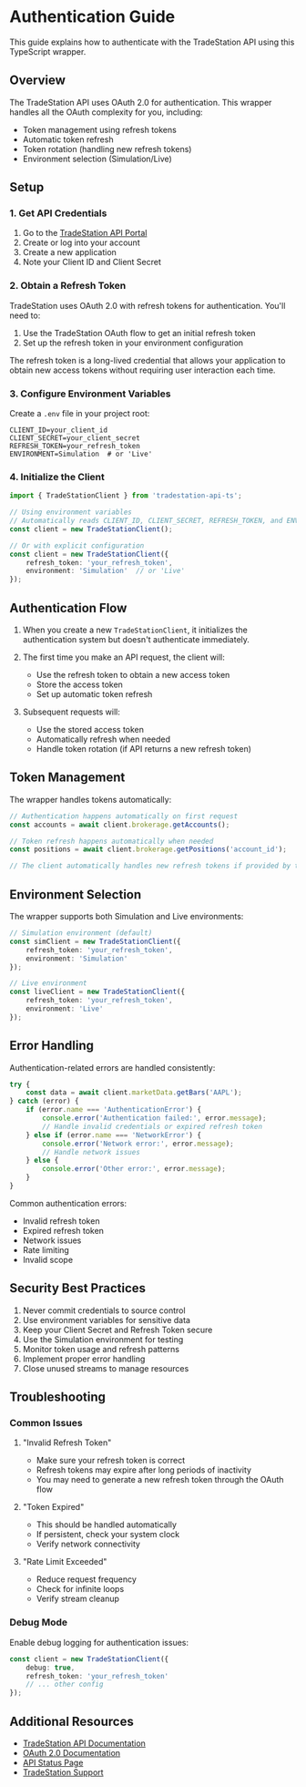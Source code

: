 # Authentication Guide

This guide explains how to authenticate with the TradeStation API using this TypeScript wrapper.

## Overview

The TradeStation API uses OAuth 2.0 for authentication. This wrapper handles all the OAuth complexity for you, including:
- Token management using refresh tokens
- Automatic token refresh
- Token rotation (handling new refresh tokens)
- Environment selection (Simulation/Live)

## Setup

### 1. Get API Credentials

1. Go to the [TradeStation API Portal](https://api.tradestation.com/)
2. Create or log into your account
3. Create a new application
4. Note your Client ID and Client Secret

### 2. Obtain a Refresh Token

TradeStation uses OAuth 2.0 with refresh tokens for authentication. You'll need to:

1. Use the TradeStation OAuth flow to get an initial refresh token
2. Set up the refresh token in your environment configuration

The refresh token is a long-lived credential that allows your application to obtain new access tokens without requiring user interaction each time.

### 3. Configure Environment Variables

Create a `.env` file in your project root:

```env
CLIENT_ID=your_client_id
CLIENT_SECRET=your_client_secret
REFRESH_TOKEN=your_refresh_token
ENVIRONMENT=Simulation  # or 'Live'
```

### 4. Initialize the Client

```typescript
import { TradeStationClient } from 'tradestation-api-ts';

// Using environment variables
// Automatically reads CLIENT_ID, CLIENT_SECRET, REFRESH_TOKEN, and ENVIRONMENT from .env
const client = new TradeStationClient();

// Or with explicit configuration
const client = new TradeStationClient({
    refresh_token: 'your_refresh_token',
    environment: 'Simulation'  // or 'Live'
});
```

## Authentication Flow

1. When you create a new `TradeStationClient`, it initializes the authentication system but doesn't authenticate immediately.

2. The first time you make an API request, the client will:
   - Use the refresh token to obtain a new access token
   - Store the access token
   - Set up automatic token refresh

3. Subsequent requests will:
   - Use the stored access token
   - Automatically refresh when needed
   - Handle token rotation (if API returns a new refresh token)

## Token Management

The wrapper handles tokens automatically:

```typescript
// Authentication happens automatically on first request
const accounts = await client.brokerage.getAccounts();

// Token refresh happens automatically when needed
const positions = await client.brokerage.getPositions('account_id');

// The client automatically handles new refresh tokens if provided by the API
```

## Environment Selection

The wrapper supports both Simulation and Live environments:

```typescript
// Simulation environment (default)
const simClient = new TradeStationClient({
    refresh_token: 'your_refresh_token',
    environment: 'Simulation'
});

// Live environment
const liveClient = new TradeStationClient({
    refresh_token: 'your_refresh_token',
    environment: 'Live'
});
```

## Error Handling

Authentication-related errors are handled consistently:

```typescript
try {
    const data = await client.marketData.getBars('AAPL');
} catch (error) {
    if (error.name === 'AuthenticationError') {
        console.error('Authentication failed:', error.message);
        // Handle invalid credentials or expired refresh token
    } else if (error.name === 'NetworkError') {
        console.error('Network error:', error.message);
        // Handle network issues
    } else {
        console.error('Other error:', error.message);
    }
}
```

Common authentication errors:
- Invalid refresh token
- Expired refresh token
- Network issues
- Rate limiting
- Invalid scope

## Security Best Practices

1. Never commit credentials to source control
2. Use environment variables for sensitive data
3. Keep your Client Secret and Refresh Token secure
4. Use the Simulation environment for testing
5. Monitor token usage and refresh patterns
6. Implement proper error handling
7. Close unused streams to manage resources

## Troubleshooting

### Common Issues

1. "Invalid Refresh Token"
   - Make sure your refresh token is correct
   - Refresh tokens may expire after long periods of inactivity
   - You may need to generate a new refresh token through the OAuth flow

2. "Token Expired"
   - This should be handled automatically
   - If persistent, check your system clock
   - Verify network connectivity

3. "Rate Limit Exceeded"
   - Reduce request frequency
   - Check for infinite loops
   - Verify stream cleanup

### Debug Mode

Enable debug logging for authentication issues:

```typescript
const client = new TradeStationClient({
    debug: true,
    refresh_token: 'your_refresh_token'
    // ... other config
});
```

## Additional Resources

- [TradeStation API Documentation](https://api.tradestation.com/docs/)
- [OAuth 2.0 Documentation](https://oauth.net/2/)
- [API Status Page](https://status.tradestation.com/)
- [TradeStation Support](https://www.tradestation.com/support/) 